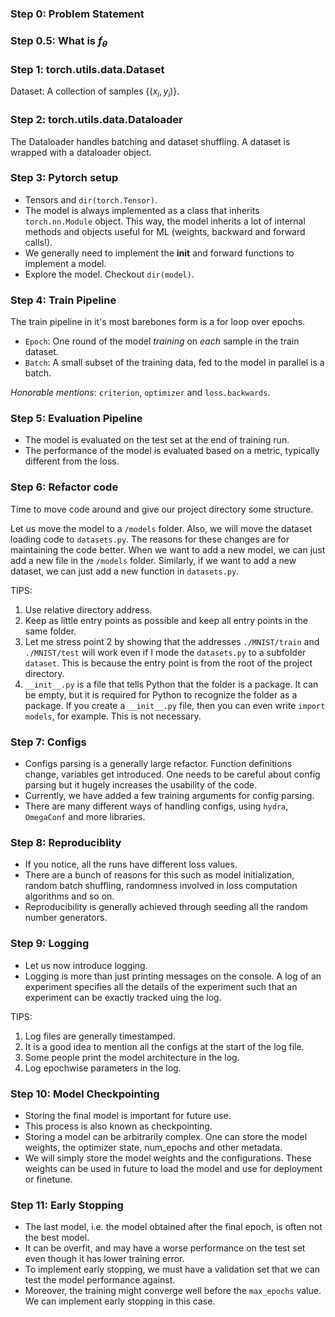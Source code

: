 ### Step 0: Problem Statement

### Step 0.5: What is $f_\theta$

### Step 1: torch.utils.data.Dataset

Dataset: A collection of samples $\{(x_i, y_i)\}$.

### Step 2: torch.utils.data.Dataloader

The Dataloader handles batching and dataset shuffling. A dataset is wrapped with a dataloader object.

### Step 3: Pytorch setup

- Tensors and `dir(torch.Tensor)`.
- The model is always implemented as a class that inherits `torch.nn.Module` object. This way, the model inherits a lot of internal methods and objects useful for ML (weights, backward and forward calls!).
- We generally need to implement the __init__ and forward functions to implement a model.
- Explore the model. Checkout `dir(model)`.

### Step 4: Train Pipeline

The train pipeline in it's most barebones form is a for loop over epochs.

- `Epoch`: One round of the model _training_ on _each_ sample in the train dataset. 
- `Batch`: A small subset of the training data, fed to the model in parallel is a batch.

_Honorable mentions_: `criterion`, `optimizer` and `loss.backwards`.

### Step 5: Evaluation Pipeline

- The model is evaluated on the test set at the end of training run.
- The performance of the model is evaluated based on a metric, typically different from the loss.

### Step 6: Refactor code

Time to move code around and give our project directory some structure.

Let us move the model to a `/models` folder. Also, we will move the dataset loading code to `datasets.py`. The reasons for these changes are for maintaining the code better. When we want to add a new model, we can just add a new file in the `/models` folder. Similarly, if we want to add a new dataset, we can just add a new function in `datasets.py`.


TIPS:
1. Use relative directory address.
2. Keep as little entry points as possible and keep all entry points in the same folder.
3. Let me stress point 2 by showing that the addresses `./MNIST/train` and `./MNIST/test` will work even if I mode the `datasets.py` to a subfolder `dataset`. This is because the entry point is from the root of the project directory.
4. `__init__.py` is a file that tells Python that the folder is a package. It can be empty, but it is required for Python to recognize the folder as a package. If you create a `__init__.py` file, then you can even write `import models`, for example. This is not necessary.


### Step 7: Configs

- Configs parsing is a generally large refactor. Function definitions change, variables get introduced. One needs to be careful about config parsing but it hugely increases the usability of the code.
- Currently, we have added a few training arguments for config parsing.
- There are many different ways of handling configs, using `hydra`, `OmegaConf` and more libraries.


### Step 8: Reproduciblity

- If you notice, all the runs have different loss values.
- There are a bunch of reasons for this such as model initialization, random batch shuffling, randomness involved in loss computation algorithms and so on.
- Reproducibility is generally achieved through seeding all the random number generators.


### Step 9: Logging

- Let us now introduce logging.
- Logging is more than just printing messages on the console. A log of an experiment specifies all the details of the experiment such that an experiment can be exactly tracked uing the log.

TIPS:
1. Log files are generally timestamped.
2. It is a good idea to mention all the configs at the start of the log file.
3. Some people print the model architecture in the log.
4. Log epochwise parameters in the log.


### Step 10: Model Checkpointing

- Storing the final model is important for future use.
- This process is also known as checkpointing. 
- Storing a model can be arbitrarily complex. One can store the model weights, the optimizer state, num_epochs and other metadata.
- We will simply store the model weights and the configurations. These weights can be used in future to load the model and use for deployment or finetune.


### Step 11: Early Stopping

- The last model, i.e. the model obtained after the final epoch, is often not the best model.
- It can be overfit, and may have a worse performance on the test set even though it has lower training error.
- To implement early stopping, we must have a validation set that we can test the model performance against.
- Moreover, the training might converge well before the `max_epochs` value. We can implement early stopping in this case. 

